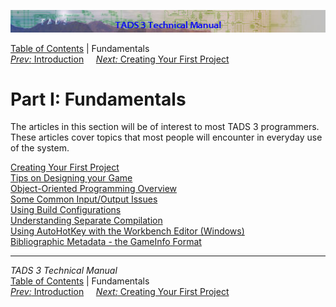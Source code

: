 ![](topbar.jpg)

[Table of Contents](toc.htm) \| Fundamentals  
[*Prev:* Introduction](intro.htm)     [*Next:* Creating Your First
Project](t3start.htm)    

# Part I: Fundamentals

The articles in this section will be of interest to most TADS 3
programmers. These articles cover topics that most people will encounter
in everyday use of the system.

[Creating Your First Project](t3start.htm)  
[Tips on Designing your Game](t3design.htm)  
[Object-Oriented Programming Overview](t3oop.htm)  
[Some Common Input/Output Issues](t3inout.htm)  
[Using Build Configurations](t3build_config.htm)  
[Understanding Separate Compilation](t3inc.htm)  
[Using AutoHotKey with the Workbench Editor (Windows)](t3iautohot.htm)  
[Bibliographic Metadata - the GameInfo Format](gameinfo.htm)  

------------------------------------------------------------------------

*TADS 3 Technical Manual*  
[Table of Contents](toc.htm) \| Fundamentals  
[*Prev:* Introduction](intro.htm)     [*Next:* Creating Your First
Project](t3start.htm)    
